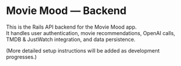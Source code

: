 # Movie Mood — Backend

This is the Rails API backend for the Movie Mood app.  
It handles user authentication, movie recommendations, OpenAI calls, TMDB & JustWatch integration, and data persistence.

(More detailed setup instructions will be added as development progresses.)
